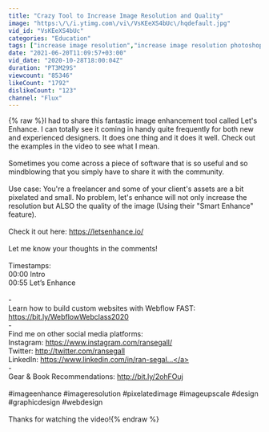 ```yaml
---
title: "Crazy Tool to Increase Image Resolution and Quality"
image: "https:\/\/i.ytimg.com\/vi\/VsKEeXS4bUc\/hqdefault.jpg"
vid_id: "VsKEeXS4bUc"
categories: "Education"
tags: ["increase image resolution","increase image resolution photoshop","increase image resolution online"]
date: "2021-06-20T11:09:57+03:00"
vid_date: "2020-10-28T18:00:04Z"
duration: "PT3M29S"
viewcount: "85346"
likeCount: "1792"
dislikeCount: "123"
channel: "Flux"
---
```

{% raw %}I had to share this fantastic image enhancement tool called Let's Enhance. I can totally see it coming in handy quite frequently for both new and experienced designers. It does one thing and it does it well. Check out the examples in the video to see what I mean.<br /><br />Sometimes you come across a piece of software that is so useful and so mindblowing that you simply have to share it with the community. <br /><br />Use case: You're a freelancer and some of your client's assets are a bit pixelated and small. No problem, let's enhance will not only increase the resolution but ALSO the quality of the image (Using their &quot;Smart Enhance&quot; feature).<br /><br />Check it out here: <a rel="nofollow" target="blank" href="https://letsenhance.io/">https://letsenhance.io/</a><br /><br />Let me know your thoughts in the comments!<br /><br />Timestamps:<br />00:00 Intro<br />00:55 Let’s Enhance<br /><br />-<br />Learn how to build custom websites with Webflow FAST:<br /><a rel="nofollow" target="blank" href="https://bit.ly/WebflowWebclass2020">https://bit.ly/WebflowWebclass2020</a><br />-<br />Find me on other social media platforms:<br />Instagram: <a rel="nofollow" target="blank" href="https://www.instagram.com/ransegall/">https://www.instagram.com/ransegall/</a><br />Twitter: <a rel="nofollow" target="blank" href="http://twitter.com/ransegall">http://twitter.com/ransegall</a><br />LinkedIn: <a rel="nofollow" target="blank" href="https://www.linkedin.com/in/ran-segal...">https://www.linkedin.com/in/ran-segal...</a><br />-<br />Gear &amp; Book Recommendations: <a rel="nofollow" target="blank" href="http://bit.ly/2ohFOuj">http://bit.ly/2ohFOuj</a><br /><br />#imageenhance #imageresolution #pixelatedimage #imageupscale #design #graphicdesign #webdesign<br /><br />Thanks for watching the video!{% endraw %}
